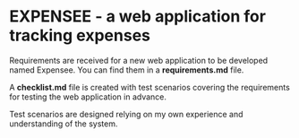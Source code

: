 # EXPENSEE - a web application for tracking expenses

Requirements are received for a new web application to be developed named Expensee. You can find them in a __requirements.md__ file.

A __checklist.md__ file is created with test scenarios covering the requirements for testing the web application in advance.

Test scenarios are designed relying on my own experience and understanding of the system.
